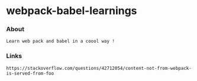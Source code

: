 # webpack-babel-learnings
    
    
### About 
    Learn web pack and babel in a coool way !


### Links
    https://stackoverflow.com/questions/42712054/content-not-from-webpack-is-served-from-foo
